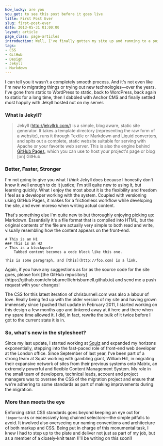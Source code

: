 ```yaml
---
how_lucky: are you
you_get: to see this post before it goes live
title: First Post Ever
slug: first-post-ever
date: 2013-05-31 01:00:00
layout: article
page_class: page-articles
introduction: Well, I've finally gotten my site up and running to a point where I can consider it to be a success. What was the process, and what did it involve? What mistakes did I make that you can avoid?
tags:
- CSS
- GitHub
- Design
- Jekyll
- Markdown
---
```


I can tell you it wasn't a completely smooth process. And it's not even like I'm new to migrating things or trying out new technologies&mdash;over the years, I've gone from static to WordPress to static, back to WordPress, back again to static for a long time, then I dabbled with Anchor CMS and finally settled most happily with Jekyll hosted not on my server.

### What is Jekyll?

> Jekyll (<http://jekyllrb.com/>) is a simple, blog aware, static site generator. It takes a template directory (representing the raw form of a website), runs it through Textile or Markdown and Liquid converters, and spits out a complete, static website suitable for serving with Apache or your favorite web server. This is also the engine behind [GitHub Pages](http://pages.github.com), which you can use to host your project's page or blog \[on\] GitHub.

### Better, Faster, Stronger

I'm not going to give you what I *think* Jekyll does because I honestly don't know it well enough to do it justice; I'm still quite new to using it, but learning quickly. What I enjoy the most about it is the flexibility and freedom I feel as a developer working with the system. Coupled with versioning using GitHub Pages, it makes for a frictionless workflow while developing the site, and even moreso when writing actual content.

That's something else I'm quite new to but thoroughly enjoying picking up: Markdown. Essentially it's a file format that is compiled into HTML, but the original contents of the file are actually very simple to both read and write, visually resembling how the content appears on the front-end.

    # This is an H1
    ### This is an H3
    > This is a blockquote
        Tabbed content becomes a code block like this one.

    This is some paragraph, and [this](http://foo.com) is a link.

<aside><p>Again, if you have any suggestions as far as the source code for the site goes, please fork [the GitHub repository](https://github.com/chrisburnell/chrisburnell.github.io) and send me a push request with your changes!</p></aside> The CSS for this latest iteration of chrisburnell.com was also a labour of love. Really being fed up with the older version of my site and having grown immensely since I pushed that update in February 2011, I started working on this design a few months ago and tinkered away at it here and there when my spare time allowed it. I did, in fact, rewrite the bulk of it twice before I got to the current state it is in.

### So, what's new in the stylesheet?

Since my last update, I started working at [Squiz](http://squiz.net) and expanded my horizons exponentially, stepping into the fast-paced role of front-end web developer at the London office. Since September of last year, I've been part of a strong team at Squiz working with gambling giant, William Hill, in migrating their expansive network of sites from their previous systems onto Matrix, an extremely powerful and flexible Content Management System. My role in the small team of developers, technical leads, account and project managers was to oversee the CSS of the migration project and ensure that we're adhering to some standards as part of making improvements during the migration.

### More than meets the eye

Enforcing strict CSS standards goes beyond keeping an eye out for <code>!important</code>s or excessively long chained selectors&mdash;the simple pitfalls to avoid. It involved also overseeing our naming conventions and architecture of both markup and CSS. Being put in charge of this monumental task, I knew I had to step up to the plate and deliver not just as part of my job, but as a member of a closely-knit team (I'll be writing on this soon!)



















